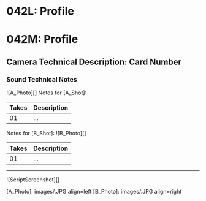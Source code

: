 # 042L: Profile


# 042M: Profile
## Camera Technical Description: Card Number

### Sound Technical Notes

![A_Photo][]
Notes for [A_Shot]: 

| Takes | Description |
|:---|:----|
| 01 | ... |

Notes for [B_Shot]: 
![B_Photo][]

| Takes | Description |
|:---|:----|
| 01 | ... |

----

![ScriptScreenshot][]


[A_Photo]:  images/.JPG align=left
[B_Photo]:  images/.JPG align=right
